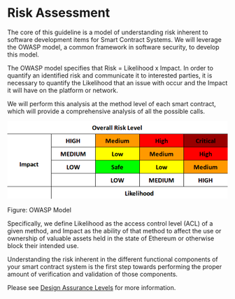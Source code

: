 # Risk Assessment

The core of this guideline is a model of understanding risk inherent to software development items for Smart Contract Systems.
We will leverage the OWASP model, a common framework in software security, to develop this model.

The OWASP model specifies that Risk = Likelihood x Impact. In order to quantify an identified risk
and communicate it to interested parties, it is necessary to quantify the Likelihood that an issue with occur
and the Impact it will have on the platform or network.

We will perform this analysis at the method level of each smart contract, which will provide
a comprehensive analysis of all the possible calls.
  
![Risk Rating](risk_levels.png)

Figure: OWASP Model

Specifically, we define Likelihood as the access control level (ACL) of a given method,
and Impact as the ability of that method to affect the use or ownership of valuable assets
held in the state of Ethereum or otherwise block their intended use.

Understanding the risk inherent in the different functional components of your smart contract system
is the first step towards performing the proper amount of verification and validation of those components.

Please see [Design Assurance Levels](design-assurance-level) for more information.
